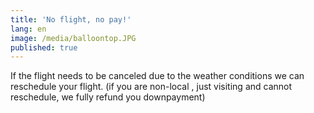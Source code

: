 ```yaml
---
title: 'No flight, no pay!'
lang: en
image: /media/balloontop.JPG
published: true
---
```


If the flight needs to be canceled due to the weather conditions we can reschedule your flight. (if you are non-local , just visiting and cannot reschedule, we fully refund you downpayment)

